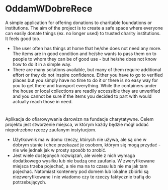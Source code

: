 # OddamWDobreRece

A simple application for offering donations to charitable foundations or institutions.
The aim of the project is to create a safe space where everyone can easily donate things (ex. no longer used) to trusted charity institutions. It feels good too.

- The user often has things at home that he/she does not need any more. The items are in good condition and he/she wants to pass them on to people to whom they can be of good use - but he/she does not know how to do it in a simple way.
- There are many solutions available, but many of them require additional effort or they do not inspire confidence.
Either you have to go to verified places but you simply have no time to do it or there is no easy way for you to get there and transport everything. While the containers under the house or local collections are readily accessible they are unverified and you cannot be sure if the items you decided to part with would actually reach those in need.
#


Aplikacja do ofiarowywania darowizn na fundacje charytatywne.
Celem projektu jest stworzenie miejsca, w którym każdy będzie mógł oddać niepotrzebne rzeczy zaufanym instytucjom.

- Użytkownik ma w domu rzeczy, których nie używa, ale są  one w dobrym stanie i chce przekazać je osobom, którym się mogą przydać - nie wie jednak jak w prosty sposób to zrobić.
- Jest wiele dostępnych rozwiązań, ale wiele z nich wymaga dodatkowego wysiłku lub nie budzą one zaufania.
W zweryfikowane miejsca trzeba pojechać, a nie ma na to czasu lub nie ma jak tam pojechać. Natomiast kontenery pod domem lub lokalne zbiórki są niezweryfikowane i nie wiadomo czy te rzeczy faktycznie trafią do potrzebujących.